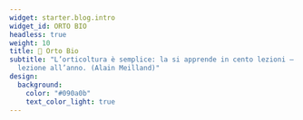 ```yaml
---
widget: starter.blog.intro
widget_id: ORTO BIO
headless: true
weight: 10
title: 🍅 Orto Bio
subtitle: "L’orticoltura è semplice: la si apprende in cento lezioni – una
  lezione all’anno. (Alain Meilland)"
design:
  background:
    color: "#090a0b"
    text_color_light: true
---
```

